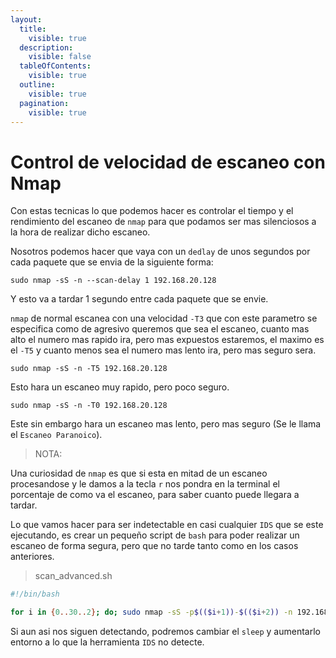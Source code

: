 ```yaml
---
layout:
  title:
    visible: true
  description:
    visible: false
  tableOfContents:
    visible: true
  outline:
    visible: true
  pagination:
    visible: true
---
```


# Control de velocidad de escaneo con Nmap

Con estas tecnicas lo que podemos hacer es controlar el tiempo y el rendimiento del escaneo de `nmap` para que podamos ser mas silenciosos a la hora de realizar dicho escaneo.

Nosotros podemos hacer que vaya con un `dedlay` de unos segundos por cada paquete que se envia de la siguiente forma:

```shell
sudo nmap -sS -n --scan-delay 1 192.168.20.128
```

Y esto va a tardar 1 segundo entre cada paquete que se envie.

`nmap` de normal escanea con una velocidad `-T3` que con este parametro se especifica como de agresivo queremos que sea el escaneo, cuanto mas alto el numero mas rapido ira, pero mas expuestos estaremos, el maximo es el `-T5` y cuanto menos sea el numero mas lento ira, pero mas seguro sera.

```shell
sudo nmap -sS -n -T5 192.168.20.128
```

Esto hara un escaneo muy rapido, pero poco seguro.

```shell
sudo nmap -sS -n -T0 192.168.20.128
```

Este sin embargo hara un escaneo mas lento, pero mas seguro (Se le llama el `Escaneo Paranoico`).

> NOTA:

Una curiosidad de `nmap` es que si esta en mitad de un escaneo procesandose y le damos a la tecla `r` nos pondra en la terminal el porcentaje de como va el escaneo, para saber cuanto puede llegara a tardar.

Lo que vamos hacer para ser indetectable en casi cualquier `IDS` que se este ejecutando, es crear un pequeño script de `bash` para poder realizar un escaneo de forma segura, pero que no tarde tanto como en los casos anteriores.

> scan\_advanced.sh

```bash
#!/bin/bash

for i in {0..30..2}; do; sudo nmap -sS -p$(($i+1))-$(($i+2)) -n 192.168.20.128; sleep 40; done;
```

Si aun asi nos siguen detectando, podremos cambiar el `sleep` y aumentarlo entorno a lo que la herramienta `IDS` no detecte.
